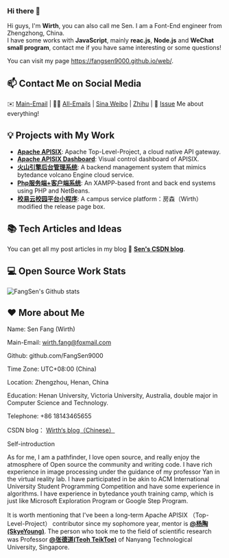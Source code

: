 ### Hi there 👋

<!--
**FangSen9000/FangSen9000** is a ✨ _special_ ✨ repository because its `README.md` (this file) appears on your GitHub profile.

Here are some ideas to get you started:

- 🔭 I’m currently working on ...
- 🌱 I’m currently learning ...
- 👯 I’m looking to collaborate on ...
- 🤔 I’m looking for help with ...
- 💬 Ask me about ...
- 📫 How to reach me: ...
- 😄 Pronouns: ...
- ⚡ Fun fact: ...
-->



Hi guys, I'm **Wirth**, you can also call me Sen. I am a Font-End engineer from Zhengzhong, China.   
I have some works with **JavaScript**, mainly **reac.js**, **Node.js** and **WeChat small program**, contact me if you have same interesting or some questions!

You can visit my page https://fangsen9000.github.io/web/.

## 📫 Contact Me on Social Media

 ✉️ [Main-Email](mailto:wirth.fang@foxmail.com) | 👨‍🎓 [All-Emails](https://github.com/FangSen9000/FangSen9000/issues/1) | [Sina Weibo][0] | [Zhihu][1] | 💬 [Issue](https://github.com/FangSen9000/FangSen9000/issues) Me about everything!

## 💡 Projects with My Work

- [**Apache APISIX**](https://github.com/apache/apisix): Apache Top-Level-Project, a cloud native API gateway.
- [**Apache APISIX Dashboard**](https://github.com/apache/apisix-dashboard): Visual control dashboard of APISIX.
- [**火山引擎后台管理系统**](https://github.com/FangSen9000/team1730): A backend management system that mimics bytedance volcano Engine cloud service.
- [**Php服务端+客户端系统**](https://github.com/FangSen9000/Php-system): An XAMPP-based front and back end systems using PHP and NetBeans.
- [**校易云校园平台小程序**](https://github.com/FangSen9000/xiaoyiyun): A campus service platform：房森（Wirth） modified the release page box.
## 📚 Tech Articles and Ideas 

You can get all my post articles in my blog 📝 [**Sen's CSDN blog**](https://blog.csdn.net/m0_50854494?type=blog). 
 
## 💻 Open Source Work Stats

![FangSen's Github stats](https://github-readme-stats.vercel.app/api?username=FangSen9000&show_icons=true)

## ❤️ More about Me

Name: 				              Sen Fang (Wirth)

Main-Email: 				             wirth.fang@foxmail.com

Github: 			             github.com/FangSen9000

Time Zone: 			          UTC+08:00 (China)

Location: 			           Zhengzhou, Henan, China

Education:              Henan University, Victoria University, Australia, double major in                         
                        Computer Science and Technology.

Telephone:              +86 18143465655

CSDN blog：             [Wirth‘s blog（Chinese）][2]                 

Self-introduction

As for me, I am a pathfinder, I love open source, and really enjoy the atmosphere of Open source the community and writing code. I have rich experience in image processing under the guidance of my professor Yan in the virtual reality lab. I have participated in be akin to ACM International University Student Programming Competition and have some experience in algorithms. I have experience in bytedance youth training camp, which is just like Microsoft Exploration Program or Google Step Program. 

It is worth mentioning that I've been a long-term Apache APISIX （Top-Level-Project） contributor since my sophomore year, mentor is [**@杨陶(SkyeYoung)**](https://github.com/SkyeYoung). The person who took me to the field of scientific research was Professor [**@张德道(Teoh TeikToe)**](https://github.com/teohteiktoe) of Nanyang Technological University, Singapore.


[0]: https://weibo.com/u/7529631649
[1]: https://www.zhihu.com/people/ao-gu-si-du-1-15
[2]: https://blog.csdn.net/m0_50854494?type=blog
